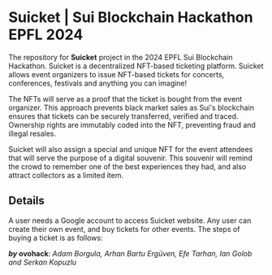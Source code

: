 # Suicket | Sui Blockchain Hackathon EPFL 2024

The repository for **Suicket** project in the 2024 EPFL Sui Blockchain Hackathon. Suicket is a decentralized NFT-based ticketing platform. Suicket allows event organizers to issue NFT-based tickets for concerts, conferences, festivals and anything you can imagine! 

The NFTs will serve as a proof that the ticket is bought from the event organizer. This approach prevents black market sales as Sui's blockchain ensures that tickets can be securely transferred, verified and traced. Ownership rights are immutably coded into the NFT, preventing fraud and illegal resales. 

Suicket will also assign a special and unique NFT for the event attendees that will serve the purpose of a digital souvenir. This souvenir will remind the crowd to remember one of the best experiences they had, and also attract collectors as a limited item. 

## Details

A user needs a Google account to access Suicket website. Any user can create their own event, and buy tickets for other events. The steps of buying a ticket is as follows:



***by* ovohack**: *Adam Borgula, Arhan Bartu Ergüven, Efe Tarhan, Ian Golob and Serkan Kopuzlu*
